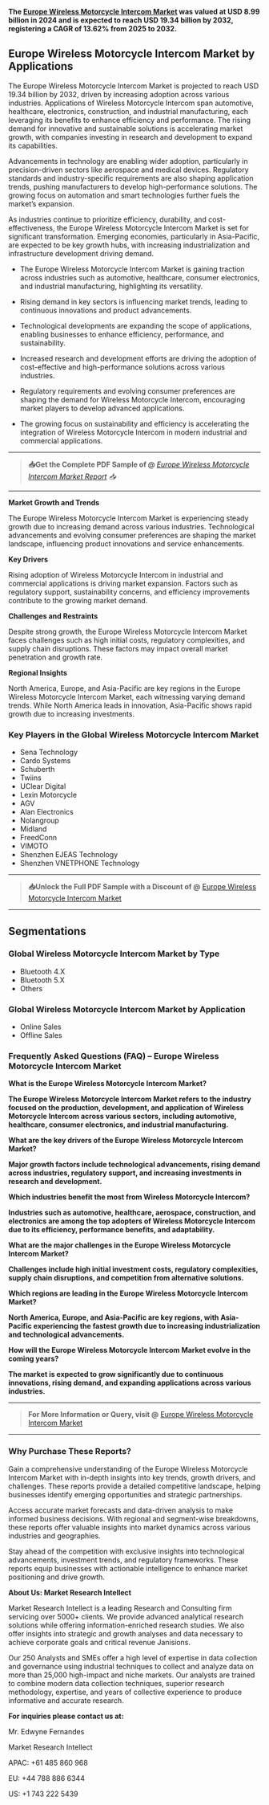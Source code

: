 <p><strong>The <a href="https://www.marketresearchintellect.com/download-sample/?rid=1084737&amp;utm_source=Pulse-April-Europe&amp;utm_medium=852">Europe Wireless Motorcycle Intercom Market</a> was valued at USD 8.99 billion in 2024 and is expected to reach USD 19.34 billion by 2032, registering a CAGR of 13.62% from 2025 to 2032.</strong></p><h2>Europe Wireless Motorcycle Intercom Market by Applications&nbsp;</h2><p><p>The Europe Wireless Motorcycle Intercom Market is projected to reach USD 19.34 billion by 2032, driven by increasing adoption across various industries. Applications of Wireless Motorcycle Intercom span automotive, healthcare, electronics, construction, and industrial manufacturing, each leveraging its benefits to enhance efficiency and performance. The rising demand for innovative and sustainable solutions is accelerating market growth, with companies investing in research and development to expand its capabilities.</p><p>Advancements in technology are enabling wider adoption, particularly in precision-driven sectors like aerospace and medical devices. Regulatory standards and industry-specific requirements are also shaping application trends, pushing manufacturers to develop high-performance solutions. The growing focus on automation and smart technologies further fuels the market&rsquo;s expansion.</p><p>As industries continue to prioritize efficiency, durability, and cost-effectiveness, the Europe Wireless Motorcycle Intercom Market is set for significant transformation. Emerging economies, particularly in Asia-Pacific, are expected to be key growth hubs, with increasing industrialization and infrastructure development driving demand.</p></p><ul><li><p>The Europe Wireless Motorcycle Intercom Market is gaining traction across industries such as automotive, healthcare, consumer electronics, and industrial manufacturing, highlighting its versatility.</p></li><li><p>Rising demand in key sectors is influencing market trends, leading to continuous innovations and product advancements.</p></li><li><p>Technological developments are expanding the scope of applications, enabling businesses to enhance efficiency, performance, and sustainability.</p></li><li><p>Increased research and development efforts are driving the adoption of cost-effective and high-performance solutions across various industries.</p></li><li><p>Regulatory requirements and evolving consumer preferences are shaping the demand for Wireless Motorcycle Intercom, encouraging market players to develop advanced applications.</p></li><li><p>The growing focus on sustainability and efficiency is accelerating the integration of Wireless Motorcycle Intercom in modern industrial and commercial applications.</p></li></ul><hr /><blockquote><p><strong><span class="font-[700]">📥Get the Complete PDF Sample of @ </span></strong><em><span class="font-[700]"><a href="https://www.marketresearchintellect.com/download-sample/?rid=1084737&amp;utm_source=Pulse-April-Europe&amp;utm_medium=852" target="_blank" data-tracking-control-name="article-ssr-frontend-pulse_little-text-block" data-tracking-will-navigate="" data-test-link="">Europe Wireless Motorcycle Intercom Market Report</a>&nbsp;📥</span></em></p></blockquote><hr /><p class="" data-start="77" data-end="360"><strong data-start="77" data-end="105">Market Growth and Trends</strong></p><p class="" data-start="77" data-end="360">The Europe Wireless Motorcycle Intercom Market is experiencing steady growth due to increasing demand across various industries. Technological advancements and evolving consumer preferences are shaping the market landscape, influencing product innovations and service enhancements.</p><p class="" data-start="362" data-end="606"><strong data-start="362" data-end="377">Key Drivers</strong></p><p class="" data-start="362" data-end="606">Rising adoption of Wireless Motorcycle Intercom in industrial and commercial applications is driving market expansion. Factors such as regulatory support, sustainability concerns, and efficiency improvements contribute to the growing market demand.</p><p class="" data-start="608" data-end="849"><strong data-start="608" data-end="637">Challenges and Restraints</strong></p><p class="" data-start="608" data-end="849">Despite strong growth, the Europe Wireless Motorcycle Intercom Market faces challenges such as high initial costs, regulatory complexities, and supply chain disruptions. These factors may impact overall market penetration and growth rate.</p><p class="" data-start="851" data-end="1095"><strong data-start="851" data-end="872">Regional Insights</strong></p><p class="" data-start="851" data-end="1095">North America, Europe, and Asia-Pacific are key regions in the Europe Wireless Motorcycle Intercom Market, each witnessing varying demand trends. While North America leads in innovation, Asia-Pacific shows rapid growth due to increasing investments.</p><p><h3>Key Players in the Global Wireless Motorcycle Intercom Market </h3><ul><li>Sena Technology</li><li> Cardo Systems</li><li> Schuberth</li><li> Twiins</li><li> UClear Digital</li><li> Lexin Motorcycle</li><li> AGV</li><li> Alan Electronics</li><li> Nolangroup</li><li> Midland</li><li> FreedConn</li><li> VIMOTO</li><li> Shenzhen EJEAS Technology</li><li> Shenzhen VNETPHONE Technology</li></ul></p><hr /><blockquote><p><strong>📥Unlock the Full PDF Sample with a Discount of @</strong> <a href="https://www.marketresearchintellect.com/ask-for-discount/?rid=1084737&amp;utm_source=Pulse-April-Europe&amp;utm_medium=852">Europe Wireless Motorcycle Intercom Market</a></p></blockquote><hr /><p><h2>Segmentations</h2><h3>Global Wireless Motorcycle Intercom Market by Type</h3><ul><li>Bluetooth 4.X</li><li>Bluetooth 5.X</li><li>Others</li></ul><h3>Global Wireless Motorcycle Intercom Market by Application</h3><ul><li>Online Sales</li><li>Offline Sales</li></ul></p><h3><strong>Frequently Asked Questions (FAQ) &ndash; Europe Wireless Motorcycle Intercom Market</strong></h3><p><strong>What is the Europe Wireless Motorcycle Intercom Market?</strong></p><p><strong>The Europe Wireless Motorcycle Intercom Market refers to the industry focused on the production, development, and application of Wireless Motorcycle Intercom across various sectors, including automotive, healthcare, consumer electronics, and industrial manufacturing.</strong></p><p><strong>What are the key drivers of the Europe Wireless Motorcycle Intercom Market?</strong></p><p><strong>Major growth factors include technological advancements, rising demand across industries, regulatory support, and increasing investments in research and development.</strong></p><p><strong>Which industries benefit the most from Wireless Motorcycle Intercom?</strong></p><p><strong>Industries such as automotive, healthcare, aerospace, construction, and electronics are among the top adopters of Wireless Motorcycle Intercom due to its efficiency, performance benefits, and adaptability.</strong></p><p><strong>What are the major challenges in the Europe Wireless Motorcycle Intercom Market?</strong></p><p><strong>Challenges include high initial investment costs, regulatory complexities, supply chain disruptions, and competition from alternative solutions.</strong></p><p><strong>Which regions are leading in the Europe Wireless Motorcycle Intercom Market?</strong></p><p><strong>North America, Europe, and Asia-Pacific are key regions, with Asia-Pacific experiencing the fastest growth due to increasing industrialization and technological advancements.</strong></p><p><strong>How will the Europe Wireless Motorcycle Intercom Market evolve in the coming years?</strong></p><p><strong>The market is expected to grow significantly due to continuous innovations, rising demand, and expanding applications across various industries.</strong></p><hr /><blockquote><p><span class="font-[700]"><strong>For More Information or Query, visit&nbsp;@</strong>&nbsp;</span><span class="font-[700]"><a href="https://www.marketresearchintellect.com/product/wireless-motorcycle-intercom-market/?utm_source=Linkedin&utm_medium=852" target="_blank" data-tracking-control-name="article-ssr-frontend-pulse_little-text-block" data-tracking-will-navigate="" data-test-link="">Europe Wireless Motorcycle Intercom Market</a></span></p></blockquote><hr /><h3><strong data-start="0" data-end="31">Why Purchase These Reports?</strong></h3><p class="" data-start="35" data-end="297">Gain a comprehensive understanding of the Europe Wireless Motorcycle Intercom Market with in-depth insights into key trends, growth drivers, and challenges. These reports provide a detailed competitive landscape, helping businesses identify emerging opportunities and strategic partnerships.</p><p class="" data-start="299" data-end="540">Access accurate market forecasts and data-driven analysis to make informed business decisions. With regional and segment-wise breakdowns, these reports offer valuable insights into market dynamics across various industries and geographies.</p><p class="" data-start="542" data-end="784">Stay ahead of the competition with exclusive insights into technological advancements, investment trends, and regulatory frameworks. These reports equip businesses with actionable intelligence to enhance market positioning and drive growth.</p><p><strong><span class="font-[700]">About Us: Market Research Intellect</span></strong></p><p><span class="">Market Research Intellect is a leading Research and Consulting firm servicing over 5000+ clients. We provide advanced analytical research solutions while offering information-enriched research studies.&nbsp;</span>We also offer insights into strategic and growth analyses and data necessary to achieve corporate goals and critical revenue Janisions.</p><p><span class="">Our 250 Analysts and SMEs offer a high level of expertise in data collection and governance using industrial techniques to collect and analyze data on more than 25,000 high-impact and niche markets. Our analysts are trained to combine modern data collection techniques, superior research methodology, expertise, and years of collective experience to produce informative and accurate research.</span></p><p><strong>For inquiries please contact us at:</strong></p><p>Mr. Edwyne Fernandes</p><p>Market Research Intellect</p><p>APAC: +61 485 860 968</p><p>EU: +44 788 886 6344</p><p>US: +1 743 222 5439</p>
